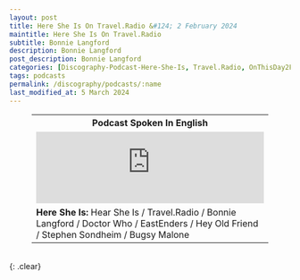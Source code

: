 ```yaml
---
layout: post
title: Here She Is On Travel.Radio &#124; 2 February 2024
maintitle: Here She Is On Travel.Radio
subtitle: Bonnie Langford
description: Bonnie Langford
post_description: Bonnie Langford
categories: [Discography-Podcast-Here-She-Is, Travel.Radio, OnThisDay2February]
tags: podcasts
permalink: /discography/podcasts/:name
last_modified_at: 5 March 2024
---
```


<figure class="fig3">
<table>
<tr id="infobox1"><th colspan="3">Podcast Spoken In English</th></tr>
<tr><td colspan="3"><iframe src="https://embed.acast.com/$/6086dcf191a5f601315cacff/hear-she-is-dr-who-bonnie-langford?feed=true" frameBorder="0" width="100%" height="128px" allow="autoplay"></iframe></td></tr>
<tr><td colspan="3"><strong>Here She Is: </strong>Hear She Is / Travel.Radio / Bonnie Langford / Doctor Who / EastEnders / Hey Old Friend / Stephen Sondheim / Bugsy Malone</td></tr>
</table>
</figure>

<br />{: .clear}

